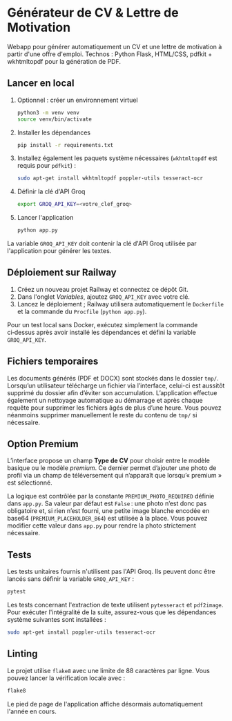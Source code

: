 # Générateur de CV & Lettre de Motivation

Webapp pour générer automatiquement un CV et une lettre de motivation à partir d'une offre d'emploi.
Technos : Python Flask, HTML/CSS, pdfkit + wkhtmltopdf pour la génération de PDF.

## Lancer en local

1. Optionnel : créer un environnement virtuel
   ```bash
   python3 -m venv venv
   source venv/bin/activate
   ```
2. Installer les dépendances
   ```bash
   pip install -r requirements.txt
   ```
3. Installez également les paquets système nécessaires (``wkhtmltopdf`` est requis pour ``pdfkit``) :
   ```bash
   sudo apt-get install wkhtmltopdf poppler-utils tesseract-ocr
   ```
4. Définir la clé d'API Groq
   ```bash
   export GROQ_API_KEY=<votre_clef_groq>
   ```
5. Lancer l'application
   ```bash
   python app.py
   ```

La variable `GROQ_API_KEY` doit contenir la clé d'API Groq utilisée par
l'application pour générer les textes.

## Déploiement sur Railway

1. Créez un nouveau projet Railway et connectez ce dépôt Git.
2. Dans l'onglet *Variables*, ajoutez `GROQ_API_KEY` avec votre clé.
3. Lancez le déploiement ; Railway utilisera automatiquement le `Dockerfile`
   et la commande du `Procfile` (`python app.py`).

Pour un test local sans Docker, exécutez simplement la commande ci‑dessus
après avoir installé les dépendances et défini la variable `GROQ_API_KEY`.

## Fichiers temporaires

Les documents générés (PDF et DOCX) sont stockés dans le dossier `tmp/`. Lorsqu’un utilisateur télécharge un fichier via l’interface, celui-ci est aussitôt supprimé du dossier afin d’éviter son accumulation. L’application effectue également un nettoyage automatique au démarrage et après chaque requête pour supprimer les fichiers âgés de plus d’une heure. Vous pouvez néanmoins supprimer manuellement le reste du contenu de `tmp/` si nécessaire.

## Option Premium

L’interface propose un champ **Type de CV** pour choisir entre le modèle basique
ou le modèle *premium*. Ce dernier permet d’ajouter une photo de profil via un
champ de téléversement qui n’apparaît que lorsqu’« premium » est sélectionné.

La logique est contrôlée par la constante `PREMIUM_PHOTO_REQUIRED` définie dans
`app.py`. Sa valeur par défaut est `False` : une photo n’est donc pas
obligatoire et, si rien n’est fourni, une petite image blanche encodée en
base64 (`PREMIUM_PLACEHOLDER_B64`) est utilisée à la place. Vous pouvez modifier
cette valeur dans `app.py` pour rendre la photo strictement nécessaire.

## Tests

Les tests unitaires fournis n'utilisent pas l'API Groq. Ils peuvent donc être lancés sans définir la variable `GROQ_API_KEY` :

```bash
pytest
```

Les tests concernant l'extraction de texte utilisent `pytesseract` et `pdf2image`. Pour exécuter l'intégralité de la suite, assurez-vous que les dépendances système suivantes sont installées :

```bash
sudo apt-get install poppler-utils tesseract-ocr
```

## Linting

Le projet utilise `flake8` avec une limite de 88 caractères par ligne. Vous pouvez lancer la vérification locale avec :

```bash
flake8
```

Le pied de page de l'application affiche désormais automatiquement l'année en cours.
